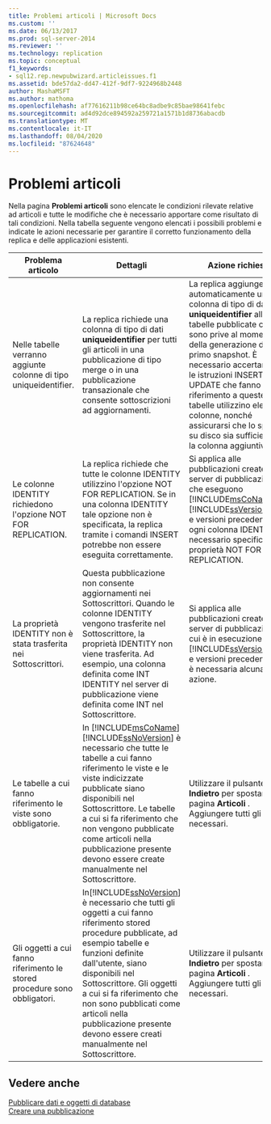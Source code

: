 ```yaml
---
title: Problemi articoli | Microsoft Docs
ms.custom: ''
ms.date: 06/13/2017
ms.prod: sql-server-2014
ms.reviewer: ''
ms.technology: replication
ms.topic: conceptual
f1_keywords:
- sql12.rep.newpubwizard.articleissues.f1
ms.assetid: bde57da2-dd47-412f-9df7-9224968b2448
author: MashaMSFT
ms.author: mathoma
ms.openlocfilehash: af77616211b98ce64bc8adbe9c85bae98641febc
ms.sourcegitcommit: ad4d92dce894592a259721a1571b1d8736abacdb
ms.translationtype: MT
ms.contentlocale: it-IT
ms.lasthandoff: 08/04/2020
ms.locfileid: "87624648"
---
```

# <a name="article-issues"></a>Problemi articoli
  Nella pagina **Problemi articoli** sono elencate le condizioni rilevate relative ad articoli e tutte le modifiche che è necessario apportare come risultato di tali condizioni. Nella tabella seguente vengono elencati i possibili problemi e indicate le azioni necessarie per garantire il corretto funzionamento della replica e delle applicazioni esistenti.  
  
|Problema articolo|Dettagli|Azione richiesta|  
|-------------------|-------------|---------------------|  
|Nelle tabelle verranno aggiunte colonne di tipo uniqueidentifier.|La replica richiede una colonna di tipo di dati **uniqueidentifier** per tutti gli articoli in una pubblicazione di tipo merge o in una pubblicazione transazionale che consente sottoscrizioni ad aggiornamenti.|La replica aggiunge automaticamente una colonna di tipo di dati **uniqueidentifier** alle tabelle pubblicate che ne sono prive al momento della generazione del primo snapshot. È necessario accertarsi che le istruzioni INSERT e UPDATE che fanno riferimento a queste tabelle utilizzino elenchi di colonne, nonché assicurarsi che lo spazio su disco sia sufficiente per la colonna aggiuntiva.|  
|Le colonne IDENTITY richiedono l'opzione NOT FOR REPLICATION.|La replica richiede che tutte le colonne IDENTITY utilizzino l'opzione NOT FOR REPLICATION. Se in una colonna IDENTITY tale opzione non è specificata, la replica tramite i comandi INSERT potrebbe non essere eseguita correttamente.|Si applica alle pubblicazioni create in server di pubblicazione che eseguono [!INCLUDE[msCoName](../../includes/msconame-md.md)] [!INCLUDE[ssVersion2000](../../includes/ssversion2000-md.md)] e versioni precedenti. Per ogni colonna IDENTITY, è necessario specificare la proprietà NOT FOR REPLICATION.|  
|La proprietà IDENTITY non è stata trasferita nei Sottoscrittori.|Questa pubblicazione non consente aggiornamenti nei Sottoscrittori. Quando le colonne IDENTITY vengono trasferite nel Sottoscrittore, la proprietà IDENTITY non viene trasferita. Ad esempio, una colonna definita come INT IDENTITY nel server di pubblicazione viene definita come INT nel Sottoscrittore.|Si applica alle pubblicazioni create in server di pubblicazioni in cui è in esecuzione [!INCLUDE[ssVersion2000](../../includes/ssversion2000-md.md)] e versioni precedenti. Non è necessaria alcuna azione.|  
|Le tabelle a cui fanno riferimento le viste sono obbligatorie.|In [!INCLUDE[msCoName](../../includes/msconame-md.md)] [!INCLUDE[ssNoVersion](../../includes/ssnoversion-md.md)] è necessario che tutte le tabelle a cui fanno riferimento le viste e le viste indicizzate pubblicate siano disponibili nel Sottoscrittore. Le tabelle a cui si fa riferimento che non vengono pubblicate come articoli nella pubblicazione presente devono essere create manualmente nel Sottoscrittore.|Utilizzare il pulsante **Indietro** per spostarsi sulla pagina **Articoli** . Aggiungere tutti gli oggetti necessari.|  
|Gli oggetti a cui fanno riferimento le stored procedure sono obbligatori.|In[!INCLUDE[ssNoVersion](../../includes/ssnoversion-md.md)] è necessario che tutti gli oggetti a cui fanno riferimento stored procedure pubblicate, ad esempio tabelle e funzioni definite dall'utente, siano disponibili nel Sottoscrittore. Gli oggetti a cui si fa riferimento che non sono pubblicati come articoli nella pubblicazione presente devono essere creati manualmente nel Sottoscrittore.|Utilizzare il pulsante **Indietro** per spostarsi sulla pagina **Articoli** . Aggiungere tutti gli oggetti necessari.|  
  
## <a name="see-also"></a>Vedere anche  
 [Pubblicare dati e oggetti di database](publish/publish-data-and-database-objects.md)   
 [Creare una pubblicazione](publish/create-a-publication.md)  
  
  

